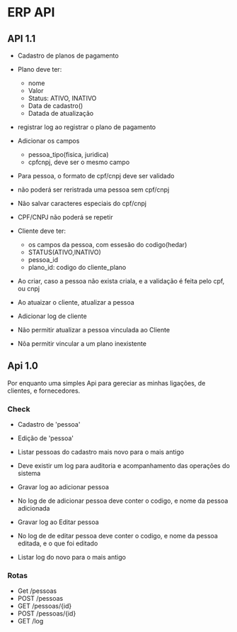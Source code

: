 # ERP API

## API 1.1
- Cadastro de planos de pagamento
- Plano deve ter:
    - nome
    - Valor
    - Status: ATIVO, INATIVO
    - Data de cadastro()
    - Datada de atualização
    
- registrar log ao registrar o plano de pagamento
- Adicionar os campos
    - pessoa_tipo(fisica, juridica)
    - cpfcnpj, deve ser o mesmo campo

- Para pessoa, o formato de cpf/cnpj deve ser validado
- não poderá ser reristrada uma pessoa sem cpf/cnpj
- Não salvar caracteres especiais do cpf/cnpj
- CPF/CNPJ não poderá se repetir

- Cliente deve ter:
    - os campos da pessoa, com essesão do codigo(hedar)
	- STATUS(ATIVO,INATIVO)
    - pessoa_id
    - plano_id: codigo do cliente_plano

- Ao criar, caso a pessoa não exista criala, e a validação é feita pelo cpf, ou cnpj
- Ao atuaizar o cliente, atualizar a pessoa
- Adicionar log de cliente
- Não permitir atualizar a pessoa vinculada ao Cliente
- Nõa permitir vincular a um plano inexistente

## Api 1.0
Por enquanto uma simples Api para gereciar as minhas ligações, de clientes, e fornecedores.

### Check
- Cadastro de 'pessoa'

- Edição de 'pessoa'

- Listar pessoas do cadastro mais novo para o mais antigo

- Deve existir um log para auditoria e acompanhamento das operações do sistema

- Gravar log ao adicionar pessoa

- No log de de adicionar pessoa deve conter o codigo, e nome da pessoa adicionada

- Gravar log ao Editar pessoa

- No log de de editar pessoa deve conter o codigo, e nome da pessoa editada, e o que foi editado

- Listar log do novo para o mais antigo

### Rotas
- Get /pessoas
- POST /pessoas
- GET /pessoas/{id}
- POST /pessoas/{id}
- GET /log


